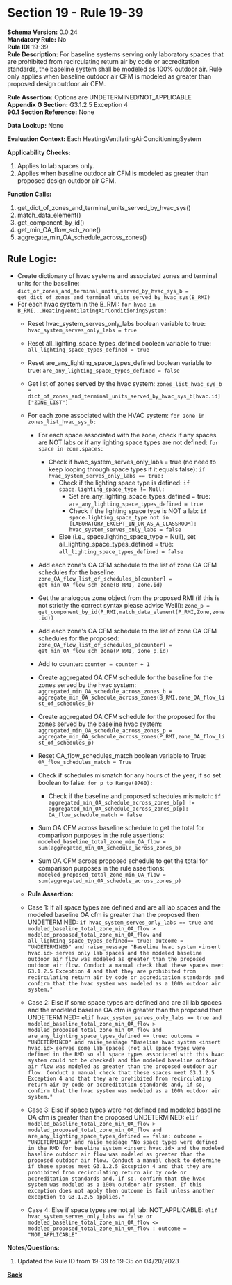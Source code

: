 # Section 19 - Rule 19-39                 
**Schema Version:** 0.0.24      
**Mandatory Rule:** No      
**Rule ID:** 19-39                   
**Rule Description:**  For baseline systems serving only laboratory spaces that are prohibited from recirculating return air by code or accreditation standards, the baseline system shall be modeled as 100% outdoor air. Rule only applies when baseline outdoor air CFM is modeled as greater than proposed design outdoor air CFM.   

**Rule Assertion:** Options are UNDETERMINED/NOT_APPLICABLE     
**Appendix G Section:** G3.1.2.5 Exception 4           
**90.1 Section Reference:** None  

**Data Lookup:** None    

**Evaluation Context:** Each HeatingVentilatingAirConditioningSystem  

**Applicability Checks:**  
1. Applies to lab spaces only.    
2. Applies when baseline outdoor air CFM is modeled as greater than proposed design outdoor air CFM.   
   
**Function Calls:**  
1. get_dict_of_zones_and_terminal_units_served_by_hvac_sys()    
2. match_data_element()  
3. get_component_by_id()  
4. get_min_OA_flow_sch_zone()  
5. aggregate_min_OA_schedule_across_zones()  

## Rule Logic:   
- Create dictionary of hvac systems and associated zones and terminal units for the baseline: `dict_of_zones_and_terminal_units_served_by_hvac_sys_b = get_dict_of_zones_and_terminal_units_served_by_hvac_sys(B_RMI)`   
- For each hvac system in the B_RMI: `for hvac in B_RMI...HeatingVentilatingAirConditioningSystem:`    
    - Reset hvac_system_serves_only_labs boolean variable to true: `hvac_system_serves_only_labs = true`  
    - Reset all_lighting_space_types_defined boolean variable to true: `all_lighting_space_types_defined = true`  
    - Reset are_any_lighting_space_types_defined boolean variable to true: `are_any_lighting_space_types_defined = false`  
    
    - Get list of zones served by the hvac system: `zones_list_hvac_sys_b = dict_of_zones_and_terminal_units_served_by_hvac_sys_b[hvac.id]["ZONE_LIST"]`  
    
    - For each zone associated with the HVAC system: `for zone in zones_list_hvac_sys_b:`  
        - For each space associated with the zone, check if any spaces are NOT labs or if any lighting space types are not defined: `for space in zone.spaces:`
            - Check if hvac_system_serves_only_labs = true (no need to keep looping through space types if it equals false): `if hvac_system_serves_only_labs == true:`  
                - Check if the lighting space type is defined: `if space.lighting_space_type != Null:`    
                    - Set are_any_lighting_space_types_defined = true: `are_any_lighting_space_types_defined = true`  
                    - Check if the lighting space type is NOT a lab: `if space.lighting_space_type not in [LABORATORY_EXCEPT_IN_OR_AS_A_CLASSROOM]: hvac_system_serves_only_labs = false`    
                - Else (i.e., space.lighting_space_type = Null), set all_lighting_space_types_defined = true: `all_lighting_space_types_defined = false`                 

        - Add each zone's OA CFM schedule to the list of zone OA CFM schedules for the baseline: `zone_OA_flow_list_of_schedules_b[counter] = get_min_OA_flow_sch_zone(B_RMI, zone.id)`  
        - Get the analogous zone object from the proposed RMI (if this is not strictly the correct syntax please advise Weili): `zone_p = get_component_by_id(P_RMI,match_data_element(P_RMI,Zone,zone.id))`    
        - Add each zone's OA CFM schedule to the list of zone OA CFM schedules for the proposed: `zone_OA_flow_list_of_schedules_p[counter] = get_min_OA_flow_sch_zone(P_RMI, zone_p.id)`  
        - Add to counter: `counter = counter + 1`

        - Create aggregated OA CFM schedule for the baseline for the zones served by the hvac system: `aggregated_min_OA_schedule_across_zones_b = aggregate_min_OA_schedule_across_zones(B_RMI,zone_OA_flow_list_of_schedules_b)`  
        - Create aggregated OA CFM schedule for the proposed for the zones served by the baseline hvac system: `aggregated_min_OA_schedule_across_zones_p = aggregate_min_OA_schedule_across_zones(P_RMI,zone_OA_flow_list_of_schedules_p)`  
        - Reset OA_flow_schedules_match boolean variable to True: `OA_flow_schedules_match = True`  
        - Check if schedules mismatch for any hours of the year, if so set boolean to false: `for p to Range(8760):`  
            - Check if the baseline and proposed schedules mismatch: `if aggregated_min_OA_schedule_across_zones_b[p] != aggregated_min_OA_schedule_across_zones_p[p]: OA_flow_schedule_match = false`   
        - Sum OA CFM across baseline schedule to get the total for comparison purposes in the rule assertions: `modeled_baseline_total_zone_min_OA_flow = sum(aggregated_min_OA_schedule_across_zones_b)`  
        - Sum OA CFM across proposed schedule to get the total for comparison purposes in the rule assertions: `modeled_proposed_total_zone_min_OA_flow = sum(aggregated_min_OA_schedule_across_zones_p)`  

        
    - **Rule Assertion:** 
    - Case 1: If all space types are defined and are all lab spaces and the modeled baseline OA cfm is greater than the proposed then UNDETERMINED: `if hvac_system_serves_only_labs == true and modeled_baseline_total_zone_min_OA_flow > modeled_proposed_total_zone_min_OA_flow and all_lighting_space_types_defined== true: outcome = "UNDETERMINED" and raise_message "Baseline hvac system <insert hvac.id> serves only lab spaces and the modeled baseline outdoor air flow was modeled as greater than the proposed outdoor air flow. Conduct a manual check that these spaces meet G3.1.2.5 Exception 4 and that they are prohibited from recirculating return air by code or accreditation standards and confirm that the hvac system was modeled as a 100% outdoor air system."`  
    - Case 2: Else if some space types are defined and are all lab spaces and the modeled baseline OA cfm is greater than the proposed then UNDETERMINED:: `elif hvac_system_serves_only_labs == true and modeled_baseline_total_zone_min_OA_flow > modeled_proposed_total_zone_min_OA_flow and are_any_lighting_space_types_defined == true: outcome = "UNDETERMINED" and raise_message "Baseline hvac system <insert hvac.id> serves some lab spaces (not all space types were defined in the RMD so all space types associated with this hvac system could not be checked) and the modeled baseline outdoor air flow was modeled as greater than the proposed outdoor air flow. Conduct a manual check that these spaces meet G3.1.2.5 Exception 4 and that they are prohibited from recirculating return air by code or accreditation standards and, if so, confirm that the hvac system was modeled as a 100% outdoor air system."`    
    - Case 3: Else if space types were not defined and modeled baseline OA cfm is greater than the proposed UNDETERMINED: `elif modeled_baseline_total_zone_min_OA_flow > modeled_proposed_total_zone_min_OA_flow and are_any_lighting_space_types_defined == false: outcome = "UNDETERMINED" and raise_message "No space types were defined in the RMD for baseline system <insert hvac.id> and the modeled baseline outdoor air flow was modeled as greater than the proposed outdoor air flow. Conduct a manual check to determine if these spaces meet G3.1.2.5 Exception 4 and that they are prohibited from recirculating return air by code or accreditation standards and, if so, confirm that the hvac system was modeled as a 100% outdoor air system. If this exception does not apply then outcome is fail unless another exception to G3.1.2.5 applies."` 
    - Case 4: Else if space types are not all lab: NOT_APPLICABLE: `elif hvac_system_serves_only_labs == false or modeled_baseline_total_zone_min_OA_flow <= modeled_proposed_total_zone_min_OA_flow : outcome = "NOT_APPLICABLE"`  



**Notes/Questions:**
1. Updated the Rule ID from 19-39 to 19-35 on 04/20/2023



**[Back](_toc.md)**